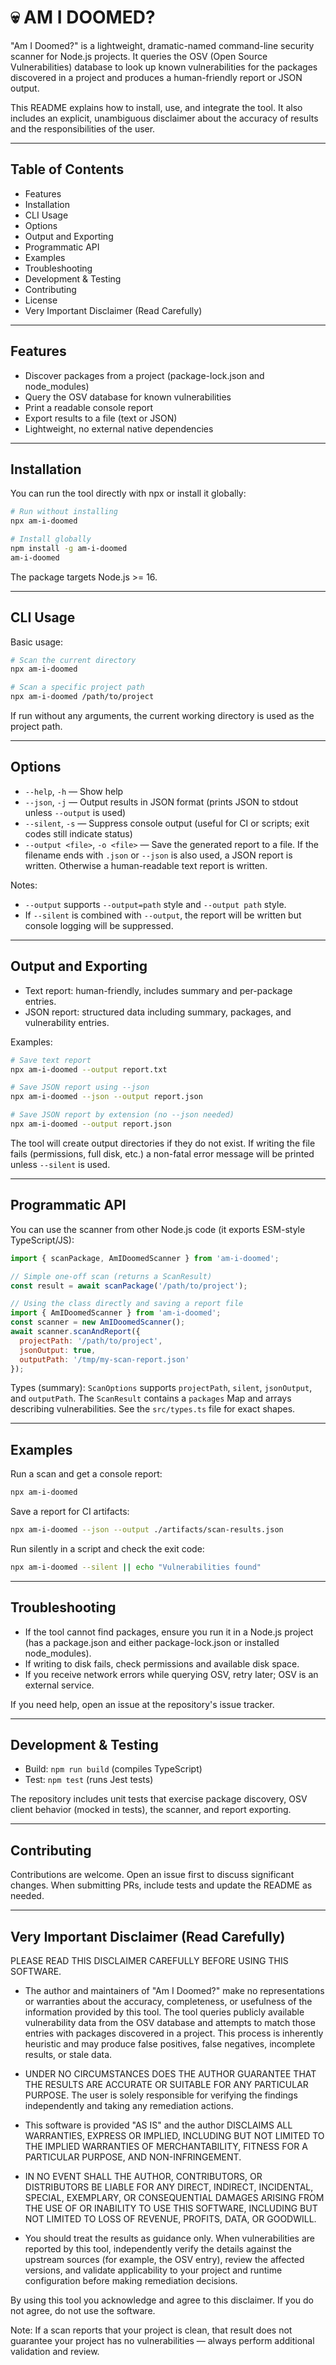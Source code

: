 # 💀 AM I DOOMED?

"Am I Doomed?" is a lightweight, dramatic-named command-line security scanner for Node.js projects. It queries the OSV (Open Source Vulnerabilities) database to look up known vulnerabilities for the packages discovered in a project and produces a human-friendly report or JSON output.

This README explains how to install, use, and integrate the tool. It also includes an explicit, unambiguous disclaimer about the accuracy of results and the responsibilities of the user.

---

## Table of Contents

- Features
- Installation
- CLI Usage
- Options
- Output and Exporting
- Programmatic API
- Examples
- Troubleshooting
- Development & Testing
- Contributing
- License
- Very Important Disclaimer (Read Carefully)

---

## Features

- Discover packages from a project (package-lock.json and node_modules)
- Query the OSV database for known vulnerabilities
- Print a readable console report
- Export results to a file (text or JSON)
- Lightweight, no external native dependencies

---

## Installation

You can run the tool directly with npx or install it globally:

```bash
# Run without installing
npx am-i-doomed

# Install globally
npm install -g am-i-doomed
am-i-doomed
```

The package targets Node.js >= 16.

---

## CLI Usage

Basic usage:

```bash
# Scan the current directory
npx am-i-doomed

# Scan a specific project path
npx am-i-doomed /path/to/project
```

If run without any arguments, the current working directory is used as the project path.

---

## Options

- `--help`, `-h` — Show help
- `--json`, `-j` — Output results in JSON format (prints JSON to stdout unless `--output` is used)
- `--silent`, `-s` — Suppress console output (useful for CI or scripts; exit codes still indicate status)
- `--output <file>`, `-o <file>` — Save the generated report to a file. If the filename ends with `.json` or `--json` is also used, a JSON report is written. Otherwise a human-readable text report is written.

Notes:
- `--output` supports `--output=path` style and `--output path` style.
- If `--silent` is combined with `--output`, the report will be written but console logging will be suppressed.

---

## Output and Exporting

- Text report: human-friendly, includes summary and per-package entries.
- JSON report: structured data including summary, packages, and vulnerability entries.

Examples:

```bash
# Save text report
npx am-i-doomed --output report.txt

# Save JSON report using --json
npx am-i-doomed --json --output report.json

# Save JSON report by extension (no --json needed)
npx am-i-doomed --output report.json
```

The tool will create output directories if they do not exist. If writing the file fails (permissions, full disk, etc.) a non-fatal error message will be printed unless `--silent` is used.

---

## Programmatic API

You can use the scanner from other Node.js code (it exports ESM-style TypeScript/JS):

```js
import { scanPackage, AmIDoomedScanner } from 'am-i-doomed';

// Simple one-off scan (returns a ScanResult)
const result = await scanPackage('/path/to/project');

// Using the class directly and saving a report file
import { AmIDoomedScanner } from 'am-i-doomed';
const scanner = new AmIDoomedScanner();
await scanner.scanAndReport({
  projectPath: '/path/to/project',
  jsonOutput: true,
  outputPath: '/tmp/my-scan-report.json'
});
```

Types (summary): `ScanOptions` supports `projectPath`, `silent`, `jsonOutput`, and `outputPath`. The `ScanResult` contains a `packages` Map and arrays describing vulnerabilities. See the `src/types.ts` file for exact shapes.

---

## Examples

Run a scan and get a console report:

```bash
npx am-i-doomed
```

Save a report for CI artifacts:

```bash
npx am-i-doomed --json --output ./artifacts/scan-results.json
```

Run silently in a script and check the exit code:

```bash
npx am-i-doomed --silent || echo "Vulnerabilities found"
```

---

## Troubleshooting

- If the tool cannot find packages, ensure you run it in a Node.js project (has a package.json and either package-lock.json or installed node_modules).
- If writing to disk fails, check permissions and available disk space.
- If you receive network errors while querying OSV, retry later; OSV is an external service.

If you need help, open an issue at the repository's issue tracker.

---

## Development & Testing

- Build: `npm run build` (compiles TypeScript)
- Test: `npm test` (runs Jest tests)

The repository includes unit tests that exercise package discovery, OSV client behavior (mocked in tests), the scanner, and report exporting.

---

## Contributing

Contributions are welcome. Open an issue first to discuss significant changes. When submitting PRs, include tests and update the README as needed.

---

## Very Important Disclaimer (Read Carefully)

PLEASE READ THIS DISCLAIMER CAREFULLY BEFORE USING THIS SOFTWARE.

- The author and maintainers of "Am I Doomed?" make no representations or warranties about the accuracy, completeness, or usefulness of the information provided by this tool. The tool queries publicly available vulnerability data from the OSV database and attempts to match those entries with packages discovered in a project. This process is inherently heuristic and may produce false positives, false negatives, incomplete results, or stale data.

- UNDER NO CIRCUMSTANCES DOES THE AUTHOR GUARANTEE THAT THE RESULTS ARE ACCURATE OR SUITABLE FOR ANY PARTICULAR PURPOSE. The user is solely responsible for verifying the findings independently and taking any remediation actions.

- This software is provided "AS IS" and the author DISCLAIMS ALL WARRANTIES, EXPRESS OR IMPLIED, INCLUDING BUT NOT LIMITED TO THE IMPLIED WARRANTIES OF MERCHANTABILITY, FITNESS FOR A PARTICULAR PURPOSE, AND NON-INFRINGEMENT.

- IN NO EVENT SHALL THE AUTHOR, CONTRIBUTORS, OR DISTRIBUTORS BE LIABLE FOR ANY DIRECT, INDIRECT, INCIDENTAL, SPECIAL, EXEMPLARY, OR CONSEQUENTIAL DAMAGES ARISING FROM THE USE OF OR INABILITY TO USE THIS SOFTWARE, INCLUDING BUT NOT LIMITED TO LOSS OF REVENUE, PROFITS, DATA, OR GOODWILL.

- You should treat the results as guidance only. When vulnerabilities are reported by this tool, independently verify the details against the upstream sources (for example, the OSV entry), review the affected versions, and validate applicability to your project and runtime configuration before making remediation decisions.

By using this tool you acknowledge and agree to this disclaimer. If you do not agree, do not use the software.

Note: If a scan reports that your project is clean, that result does not guarantee your project has no vulnerabilities — always perform additional validation and review.